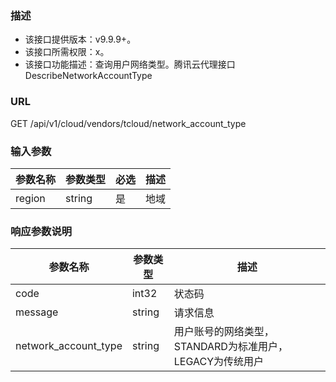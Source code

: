 ### 描述

- 该接口提供版本：v9.9.9+。
- 该接口所需权限：x。
- 该接口功能描述：查询用户网络类型。腾讯云代理接口 DescribeNetworkAccountType

### URL

GET /api/v1/cloud/vendors/tcloud/network_account_type

### 输入参数

| 参数名称   | 参数类型   | 必选 | 描述 |
|--------|--------|----|----|
| region | string | 是  | 地域 |

### 响应参数说明

| 参数名称                 | 参数类型   | 描述                                  |
|----------------------|--------|-------------------------------------|
| code                 | int32  | 状态码                                 |
| message              | string | 请求信息                                |
| network_account_type | string | 用户账号的网络类型，STANDARD为标准用户，LEGACY为传统用户 |
